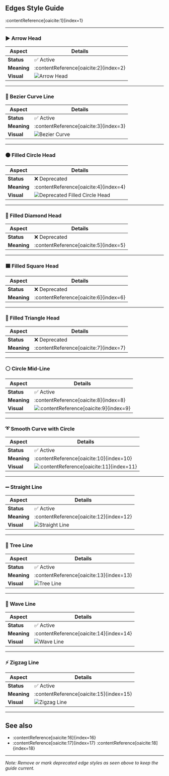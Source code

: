 ## Edges Style Guide

:contentReference[oaicite:1]{index=1}

---

### ▶ Arrow Head  
| Aspect    | Details |
|----------|---------|
| **Status** | ✅ Active |
| **Meaning** | :contentReference[oaicite:2]{index=2} |
| **Visual** | ![Arrow Head](../../images/edges/arrow-head.png) |

---

### 🔄 Bezier Curve Line  
| Aspect | Details |
|--------|---------|
| **Status** | ✅ Active |
| **Meaning** | :contentReference[oaicite:3]{index=3} |
| **Visual** | ![Bezier Curve](../../images/edges/bezier-curve.png) |

---

### ⚫ Filled Circle Head  
| Aspect | Details |
|--------|---------|
| **Status** | ❌ Deprecated |
| **Meaning** | :contentReference[oaicite:4]{index=4} |
| **Visual** | ![Deprecated Filled Circle Head](../../images/edges/deprecated-filled-circle-head.png) |

---

### 💎 Filled Diamond Head  
| Aspect | Details |
|--------|---------|
| **Status** | ❌ Deprecated |
| **Meaning** | :contentReference[oaicite:5]{index=5} |

---

### 🟦 Filled Square Head  
| Aspect | Details |
|--------|---------|
| **Status** | ❌ Deprecated |
| **Meaning** | :contentReference[oaicite:6]{index=6} |

---

### 🔺 Filled Triangle Head  
| Aspect | Details |
|--------|---------|
| **Status** | ❌ Deprecated |
| **Meaning** | :contentReference[oaicite:7]{index=7} |

---

### ⚪ Circle Mid-Line  
| Aspect | Details |
|--------|---------|
| **Status** | ✅ Active |
| **Meaning** | :contentReference[oaicite:8]{index=8} |
| **Visual** | ![:contentReference[oaicite:9]{index=9}](../../images/edges/line-with-circle.png) |

---

### ➰ Smooth Curve with Circle  
| Aspect | Details |
|--------|---------|
| **Status** | ✅ Active |
| **Meaning** | :contentReference[oaicite:10]{index=10} |
| **Visual** | ![:contentReference[oaicite:11]{index=11}](../../images/edges/smooth-line-circle.png) |

---

### ➖ Straight Line  
| Aspect | Details |
|--------|---------|
| **Status** | ✅ Active |
| **Meaning** | :contentReference[oaicite:12]{index=12} |
| **Visual** | ![Straight Line](../../images/edges/straight-line.png) |

---

### 🌳 Tree Line  
| Aspect | Details |
|--------|---------|
| **Status** | ✅ Active |
| **Meaning** | :contentReference[oaicite:13]{index=13} |
| **Visual** | ![Tree Line](../../images/edges/tree-line.png) |

---

### 🌊 Wave Line  
| Aspect | Details |
|--------|---------|
| **Status** | ✅ Active |
| **Meaning** | :contentReference[oaicite:14]{index=14} |
| **Visual** | ![Wave Line](../../images/edges/wave-line.png) |

---

### ⚡ Zigzag Line  
| Aspect | Details |
|--------|---------|
| **Status** | ✅ Active |
| **Meaning** | :contentReference[oaicite:15]{index=15} |
| **Visual** | ![Zigzag Line](../../images/edges/zigzag-line.png) |

---

## See also
- :contentReference[oaicite:16]{index=16}  
- :contentReference[oaicite:17]{index=17} :contentReference[oaicite:18]{index=18}

---

*Note: Remove or mark deprecated edge styles as seen above to keep the guide current.*
